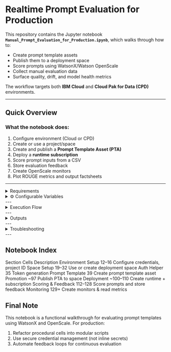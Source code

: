 # Realtime Prompt Evaluation for Production

This repository contains the Jupyter notebook **`Manual_Prompt_Evaluation_for_Production.ipynb`**, which walks through how to:

- Create prompt template assets
- Publish them to a deployment space
- Score prompts using WatsonX/Watson OpenScale
- Collect manual evaluation data
- Surface quality, drift, and model health metrics

The workflow targets both **IBM Cloud** and **Cloud Pak for Data (CPD)** environments.

---

## Quick Overview

### What the notebook does:
1. Configure environment (Cloud or CPD)
2. Create or use a project/space
3. Create and publish a **Prompt Template Asset (PTA)**
4. Deploy a **runtime subscription**
5. Score prompt inputs from a CSV
6. Store evaluation feedback
7. Create OpenScale monitors
8. Plot ROUGE metrics and output factsheets

---

<details>
<summary> Requirements</summary>

- **Python 3.10+**
- **Jupyter Notebook** or JupyterLab

#### Required packages:
```bash
pip install jupyter matplotlib requests ibm-watsonx-ai ibm-watson-openscale ibm-watson-studio-lib ibm-cloud-sdk-core
```
---
</details>
<details> <summary>⚙️ Configurable Variables</summary>
Variable	Default / Placeholder	Cell #	Description
use_cpd	False	12	Toggle between IBM Cloud or CPD
IAM_URL	"https://iam.cloud.ibm.com"	12	IAM endpoint
DATAPLATFORM_URL	"https://api.dataplatform.cloud.ibm.com"	12	IBM Cloud base URL
CLOUD_API_KEY	"<apikey>"	12	Never commit this!
project_id	"<project_id>"	16	Project where assets will be stored
use_existing_space	True	19	Use or create a new space
existing_space_id	"<space_id>"	24	Space ID (if using existing space)
test_data_path	"summarisation.csv"	125	Input data for scoring
prompt_template	name="Summarise input"	39	Prompt metadata and config
</details>
---
    
<details> <summary> Execution Flow</summary>
```mermaid
flowchart TD
    A[Start Notebook] --> B[Configure Credentials]
    B --> C[Set Project ID]
    C --> D[Select or Create Space]
    D --> E[Generate Access Token]
    E --> F[Create Prompt Template]
    F --> G[Publish to Space]
    G --> H[Create Subscription]
    H --> I[Run Scoring]
    I --> J[Create Monitors & Read Metrics]
    J --> K[Review Results]
```
</details>
---

<details> <summary> Outputs</summary>

project_pta_id: Prompt template stored in project

space_pta_id: Prompt template published to space

prod_subscription_id: Runtime subscription ID

scoring_url: Final prompt input endpoint

feedback_data_set_id: OpenScale feedback dataset

fb_records_count: Number of records stored

Monitor IDs: Health, Drift, GenAI Quality

ROUGE plots + factsheets_url displayed inline
</details>
---

<details> <summary> Troubleshooting</summary>
1. Auth Errors: Check CLOUD_API_KEY, IAM_URL, and use_cpd
2. Space Creation Fails: Check COS_RESOURCE_CRN & IAM roles
3. Self-signed Certs: Use verify=False in dev only
4. Empty Feedback Dataset: Validate input CSV format (original_text expected)
</details>
---

## Notebook Index
Section	Cells	Description
Environment Setup	12–16	Configure credentials, project ID
Space Setup	19–32	Use or create deployment space
Auth Helper	35	Token generation
Prompt Template	39	Create prompt template asset
Promotion	~97	Publish PTA to space
Deployment	~100–110	Create runtime + subscription
Scoring & Feedback	112–128	Score prompts and store feedback
Monitoring	129+	Create monitors & read metrics

## Final Note

This notebook is a functional walkthrough for evaluating prompt templates using WatsonX and OpenScale. For production:
1. Refactor procedural cells into modular scripts
2. Use secure credential management (not inline secrets)
3. Automate feedback loops for continuous evaluation
